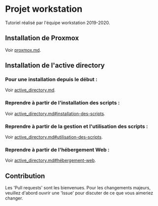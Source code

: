 # Projet workstation

Tutoriel réalisé par l'équipe workstation 2019-2020.

## Installation de Proxmox

Voir [proxmox.md](https://github.com/WarTey/workstation/blob/master/proxmox.md).

## Installation de l'active directory

### Pour une installation depuis le début : 

Voir [active_directory.md](https://github.com/WarTey/workstation/blob/master/active_directory.md).

### Reprendre à partir de l'installation des scripts :

Voir [active_directory.md#installation-des-scripts](https://github.com/WarTey/workstation/blob/master/active_directory.md#installation-des-scripts).

### Reprendre à partir de la gestion et l'utilisation des scripts :

Voir [active_directory.md#utilisation-des-scripts](https://github.com/WarTey/workstation/blob/master/active_directory.md#utilisation-des-scripts).

### Reprendre à partir de l'hébergement Web :

Voir [active_directory.md#hébergement-web](https://github.com/WarTey/workstation/blob/master/active_directory.md#hébergement-web).

## Contribution

Les 'Pull requests' sont les bienvenues. Pour les changements majeurs, veuillez d'abord ouvrir une 'Issue' pour discuter de ce que vous aimeriez changer.